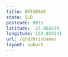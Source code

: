 ```yaml
---
title: BRISBANE
state: QLD
postcode: 9015
latitude: -27.603479
longitude: 152.823141
url: /qld/brisbane/
layout: suburb
---
```

